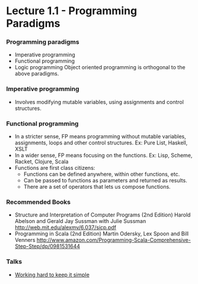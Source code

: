 # Lecture 1.1 - Programming Paradigms

### Programming paradigms
+ Imperative programming
+ Functional programming
+ Logic programming
Object oriented programming is orthogonal to the above paradigms.

### Imperative programming
+ Involves modifying mutable variables, using assignments and control structures.

### Functional programming
+ In a stricter sense, FP means programming without mutable variables, assignments, loops and other control structures. Ex: Pure List, Haskell, XSLT
+ In a wider sense, FP means focusing on the functions. Ex: Lisp, Scheme, Racket, Clojure, Scala
+ Functions are first class citizens:
    - Functions can be defined anywhere, within other functions, etc.
    - Can be passed to functions as parameters and returned as results.
    - There are a set of operators that lets us compose functions.

### Recommended Books
+ Structure and Interpretation of Computer Programs (2nd Edition)
Harold Abelson and Gerald Jay Sussman with Julie Sussman
http://web.mit.edu/alexmv/6.037/sicp.pdf
+ Programming in Scala (2nd Edition)
Martin Odersky, Lex Spoon and Bill Venners
http://www.amazon.com/Programming-Scala-Comprehensive-Step-Step/dp/0981531644


### Talks
+ [Working hard to keep it simple](https://www.youtube.com/watch?v=3jg1AheF4n0)
